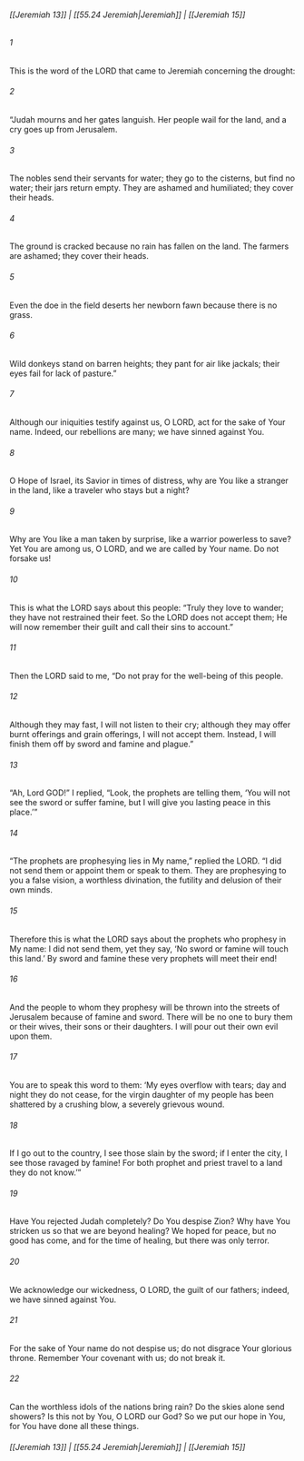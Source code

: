 
###### [[Jeremiah 13]] | [[55.24 Jeremiah|Jeremiah]] | [[Jeremiah 15]]

###### 1
This is the word of the LORD that came to Jeremiah concerning the drought:
###### 2
“Judah mourns and her gates languish. Her people wail for the land, and a cry goes up from Jerusalem.
###### 3
The nobles send their servants for water; they go to the cisterns, but find no water; their jars return empty. They are ashamed and humiliated; they cover their heads.
###### 4
The ground is cracked because no rain has fallen on the land. The farmers are ashamed; they cover their heads.
###### 5
Even the doe in the field deserts her newborn fawn because there is no grass.
###### 6
Wild donkeys stand on barren heights; they pant for air like jackals; their eyes fail for lack of pasture.”
###### 7
Although our iniquities testify against us, O LORD, act for the sake of Your name. Indeed, our rebellions are many; we have sinned against You.
###### 8
O Hope of Israel, its Savior in times of distress, why are You like a stranger in the land, like a traveler who stays but a night?
###### 9
Why are You like a man taken by surprise, like a warrior powerless to save? Yet You are among us, O LORD, and we are called by Your name. Do not forsake us!
###### 10
This is what the LORD says about this people: “Truly they love to wander; they have not restrained their feet. So the LORD does not accept them; He will now remember their guilt and call their sins to account.”
###### 11
Then the LORD said to me, “Do not pray for the well-being of this people.
###### 12
Although they may fast, I will not listen to their cry; although they may offer burnt offerings and grain offerings, I will not accept them. Instead, I will finish them off by sword and famine and plague.”
###### 13
“Ah, Lord GOD!” I replied, “Look, the prophets are telling them, ‘You will not see the sword or suffer famine, but I will give you lasting peace in this place.’”
###### 14
“The prophets are prophesying lies in My name,” replied the LORD. “I did not send them or appoint them or speak to them. They are prophesying to you a false vision, a worthless divination, the futility and delusion of their own minds.
###### 15
Therefore this is what the LORD says about the prophets who prophesy in My name: I did not send them, yet they say, ‘No sword or famine will touch this land.’ By sword and famine these very prophets will meet their end!
###### 16
And the people to whom they prophesy will be thrown into the streets of Jerusalem because of famine and sword. There will be no one to bury them or their wives, their sons or their daughters. I will pour out their own evil upon them.
###### 17
You are to speak this word to them: ‘My eyes overflow with tears; day and night they do not cease, for the virgin daughter of my people has been shattered by a crushing blow, a severely grievous wound.
###### 18
If I go out to the country, I see those slain by the sword; if I enter the city, I see those ravaged by famine! For both prophet and priest travel to a land they do not know.’”
###### 19
Have You rejected Judah completely? Do You despise Zion? Why have You stricken us so that we are beyond healing? We hoped for peace, but no good has come, and for the time of healing, but there was only terror.
###### 20
We acknowledge our wickedness, O LORD, the guilt of our fathers; indeed, we have sinned against You.
###### 21
For the sake of Your name do not despise us; do not disgrace Your glorious throne. Remember Your covenant with us; do not break it.
###### 22
Can the worthless idols of the nations bring rain? Do the skies alone send showers? Is this not by You, O LORD our God? So we put our hope in You, for You have done all these things.

###### [[Jeremiah 13]] | [[55.24 Jeremiah|Jeremiah]] | [[Jeremiah 15]]
